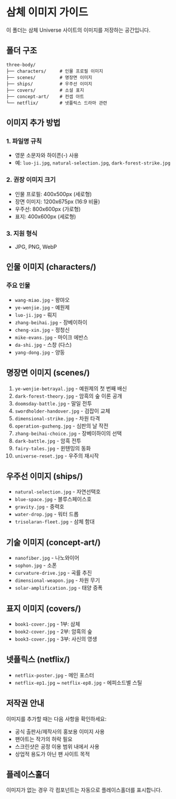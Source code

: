 # 삼체 이미지 가이드

이 폴더는 삼체 Universe 사이트의 이미지를 저장하는 공간입니다.

## 폴더 구조

```
three-body/
├── characters/     # 인물 프로필 이미지
├── scenes/         # 명장면 이미지
├── ships/          # 우주선 이미지
├── covers/         # 소설 표지
├── concept-art/    # 컨셉 아트
└── netflix/        # 넷플릭스 드라마 관련
```

## 이미지 추가 방법

### 1. 파일명 규칙
- 영문 소문자와 하이픈(-) 사용
- 예: `luo-ji.jpg`, `natural-selection.jpg`, `dark-forest-strike.jpg`

### 2. 권장 이미지 크기
- 인물 프로필: 400x500px (세로형)
- 장면 이미지: 1200x675px (16:9 비율)
- 우주선: 800x600px (가로형)
- 표지: 400x600px (세로형)

### 3. 지원 형식
- JPG, PNG, WebP

## 인물 이미지 (characters/)

### 주요 인물
- `wang-miao.jpg` - 왕먀오
- `ye-wenjie.jpg` - 예원제
- `luo-ji.jpg` - 뤄지
- `zhang-beihai.jpg` - 장베이하이
- `cheng-xin.jpg` - 정청신
- `mike-evans.jpg` - 마이크 에반스
- `da-shi.jpg` - 스창 (다스)
- `yang-dong.jpg` - 양둥

## 명장면 이미지 (scenes/)

1. `ye-wenjie-betrayal.jpg` - 예원제의 첫 번째 배신
2. `dark-forest-theory.jpg` - 암흑의 숲 이론 공개
3. `doomsday-battle.jpg` - 말일 전투
4. `swordholder-handover.jpg` - 검잡이 교체
5. `dimensional-strike.jpg` - 차원 타격
6. `operation-guzheng.jpg` - 심판의 날 작전
7. `zhang-beihai-choice.jpg` - 장베이하이의 선택
8. `dark-battle.jpg` - 암흑 전투
9. `fairy-tales.jpg` - 윈톈밍의 동화
10. `universe-reset.jpg` - 우주의 재시작

## 우주선 이미지 (ships/)

- `natural-selection.jpg` - 자연선택호
- `blue-space.jpg` - 블루스페이스호
- `gravity.jpg` - 중력호
- `water-drop.jpg` - 워터 드롭
- `trisolaran-fleet.jpg` - 삼체 함대

## 기술 이미지 (concept-art/)

- `nanofiber.jpg` - 나노와이어
- `sophon.jpg` - 소폰
- `curvature-drive.jpg` - 곡률 추진
- `dimensional-weapon.jpg` - 차원 무기
- `solar-amplification.jpg` - 태양 증폭

## 표지 이미지 (covers/)

- `book1-cover.jpg` - 1부: 삼체
- `book2-cover.jpg` - 2부: 암흑의 숲
- `book3-cover.jpg` - 3부: 사신의 영생

## 넷플릭스 (netflix/)

- `netflix-poster.jpg` - 메인 포스터
- `netflix-ep1.jpg` ~ `netflix-ep8.jpg` - 에피소드별 스틸

## 저작권 안내

이미지를 추가할 때는 다음 사항을 확인하세요:
- 공식 출판사/제작사의 홍보용 이미지 사용
- 팬아트는 작가의 허락 필요
- 스크린샷은 공정 이용 범위 내에서 사용
- 상업적 용도가 아닌 팬 사이트 목적

## 플레이스홀더

이미지가 없는 경우 각 컴포넌트는 자동으로 플레이스홀더를 표시합니다.
